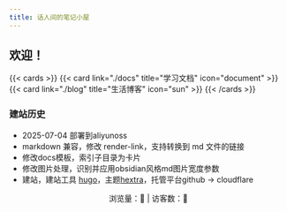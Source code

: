 ```yaml
---
title: 话人间的笔记小屋
---
```


## 欢迎！  

{{< cards >}}
  {{< card link="./docs" title="学习文档" icon="document" >}}
  {{< card link="./blog" title="生活博客" icon="sun" >}}
{{< /cards >}}

### 建站历史  

- 2025-07-04 部署到aliyunoss
- markdown 兼容，修改 render-link，支持转换到 md 文件的链接
- 修改docs模板，索引子目录为卡片
- 修改图片处理，识别并应用obsidian风格md图片宽度参数
- 建站，建站工具 [hugo](https://gohugo.io/)，主题[hextra](https://imfing.github.io/hextra/zh-cn/)，托管平台github → cloudflare

<!-- 引入不蒜子计数 -->
<script async src="//busuanzi.ibruce.info/busuanzi/2.3/busuanzi.pure.mini.js"></script>
<center>
        浏览量：<span id="busuanzi_value_site_pv"><i class="fa fa-spinner fa-spin"></i></span>👀 | 访客数：<span id="busuanzi_value_site_uv"><i class="fa fa-spinner fa-spin"></i></span>👦
</center>
